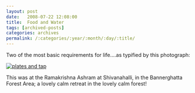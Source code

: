 ```yaml
---
layout: post
date:	2008-07-22 12:08:00
title:  Food and Water
tags: [archived-posts]
categories: archives
permalink: /:categories/:year/:month/:day/:title/
---
```

Two of the most basic requirements for life....as typified by this photograph:


<a href="http://s297.photobucket.com/albums/mm205/depontis/?action=view&current=IMG_4590.jpg" target="_blank"><img src="http://i297.photobucket.com/albums/mm205/depontis/IMG_4590.jpg" border="0" alt="plates and tap"></a>


This was at the Ramakrishna Ashram at Shivanahalli, in the Bannerghatta Forest Area; a lovely calm retreat in the lovely calm forest!
